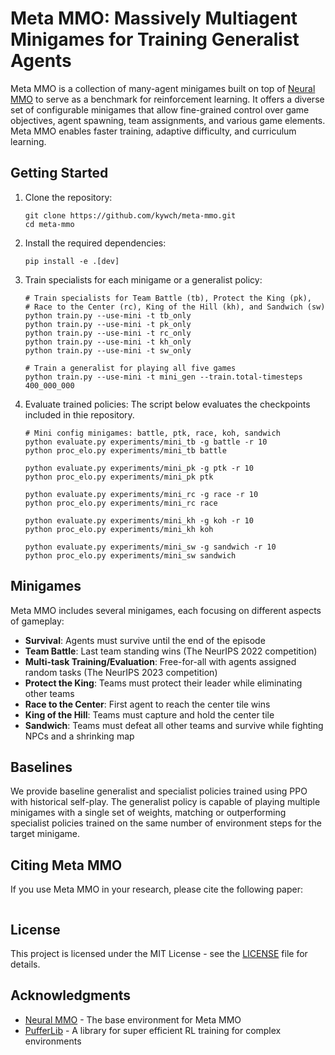 # Meta MMO: Massively Multiagent Minigames for Training Generalist Agents

Meta MMO is a collection of many-agent minigames built on top of [Neural MMO](https://github.com/NeuralMMO/environment) to serve as a benchmark for reinforcement learning. It offers a diverse set of configurable minigames that allow fine-grained control over game objectives, agent spawning, team assignments, and various game elements. Meta MMO enables faster training, adaptive difficulty, and curriculum learning.

## Getting Started

1. Clone the repository:
   ```
   git clone https://github.com/kywch/meta-mmo.git
   cd meta-mmo
   ```

2. Install the required dependencies:
   ```
   pip install -e .[dev]
   ```

3. Train specialists for each minigame or a generalist policy:
   ```
   # Train specialists for Team Battle (tb), Protect the King (pk),
   # Race to the Center (rc), King of the Hill (kh), and Sandwich (sw)
   python train.py --use-mini -t tb_only
   python train.py --use-mini -t pk_only
   python train.py --use-mini -t rc_only
   python train.py --use-mini -t kh_only
   python train.py --use-mini -t sw_only

   # Train a generalist for playing all five games
   python train.py --use-mini -t mini_gen --train.total-timesteps 400_000_000
   ```

4. Evaluate trained policies:
The script below evaluates the checkpoints included in thie repository. 
   ```
   # Mini config minigames: battle, ptk, race, koh, sandwich
   python evaluate.py experiments/mini_tb -g battle -r 10
   python proc_elo.py experiments/mini_tb battle
   
   python evaluate.py experiments/mini_pk -g ptk -r 10
   python proc_elo.py experiments/mini_pk ptk
   
   python evaluate.py experiments/mini_rc -g race -r 10
   python proc_elo.py experiments/mini_rc race
   
   python evaluate.py experiments/mini_kh -g koh -r 10
   python proc_elo.py experiments/mini_kh koh
   
   python evaluate.py experiments/mini_sw -g sandwich -r 10
   python proc_elo.py experiments/mini_sw sandwich
   ```

## Minigames

Meta MMO includes several minigames, each focusing on different aspects of gameplay:

- **Survival**: Agents must survive until the end of the episode
- **Team Battle**: Last team standing wins (The NeurIPS 2022 competition)
- **Multi-task Training/Evaluation**: Free-for-all with agents assigned random tasks (The NeurIPS 2023 competition)
- **Protect the King**: Teams must protect their leader while eliminating other teams
- **Race to the Center**: First agent to reach the center tile wins
- **King of the Hill**: Teams must capture and hold the center tile
- **Sandwich**: Teams must defeat all other teams and survive while fighting NPCs and a shrinking map

## Baselines

We provide baseline generalist and specialist policies trained using PPO with historical self-play. The generalist policy is capable of playing multiple minigames with a single set of weights, matching or outperforming specialist policies trained on the same number of environment steps for the target minigame.

## Citing Meta MMO

If you use Meta MMO in your research, please cite the following paper:

```
```

## License

This project is licensed under the MIT License - see the [LICENSE](LICENSE) file for details.

## Acknowledgments

- [Neural MMO](https://github.com/NeuralMMO/environment) - The base environment for Meta MMO
- [PufferLib](https://github.com/PufferAI/pufferlib) - A library for super efficient RL training for complex environments
